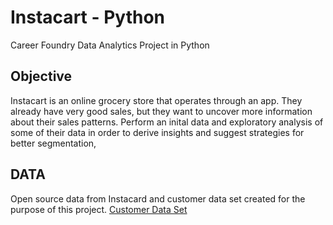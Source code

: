 # Instacart - Python
Career Foundry Data Analytics Project in Python

## Objective
Instacart is an online grocery store that operates through an app. They already have very good sales, but they want to uncover more information about their sales patterns. Perform an inital data and exploratory analysis of some of their data in order to derive insights and suggest strategies for better segmentation,

## DATA
Open source data from Instacard and customer data set created for the purpose of this project.
[Customer Data Set](https://www.instacart.com/datasets/grocery-shopping-2017)
